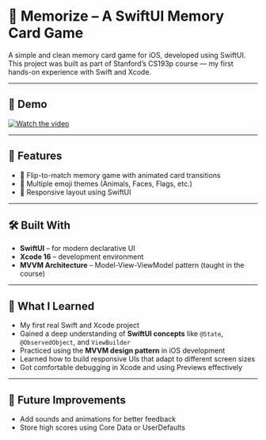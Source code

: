 # 🧠 Memorize – A SwiftUI Memory Card Game

A simple and clean memory card game for iOS, developed using SwiftUI.
This project was built as part of Stanford’s CS193p course — my first hands-on experience with Swift and Xcode.

---

## 📱 Demo
[![Watch the video](https://img.youtube.com/vi/T-D1KVIuvjA/maxresdefault.jpg)](https://youtu.be/T-D1KVIuvjA)


---
## 🚀 Features

- 🎴 Flip-to-match memory game with animated card transitions  
- 🎨 Multiple emoji themes (Animals, Faces, Flags, etc.)  
- 📱 Responsive layout using SwiftUI  

---
## 🛠️ Built With

- **SwiftUI** – for modern declarative UI
- **Xcode 16** – development environment
- **MVVM Architecture** – Model-View-ViewModel pattern (taught in the course)

---
## 🧠 What I Learned

- My first real Swift and Xcode project  
- Gained a deep understanding of **SwiftUI concepts** like `@State`, `@ObservedObject`, and `ViewBuilder`  
- Practiced using the **MVVM design pattern** in iOS development  
- Learned how to build responsive UIs that adapt to different screen sizes  
- Got comfortable debugging in Xcode and using Previews effectively

---
## 🔭 Future Improvements

- Add sounds and animations for better feedback  
- Store high scores using Core Data or UserDefaults  
